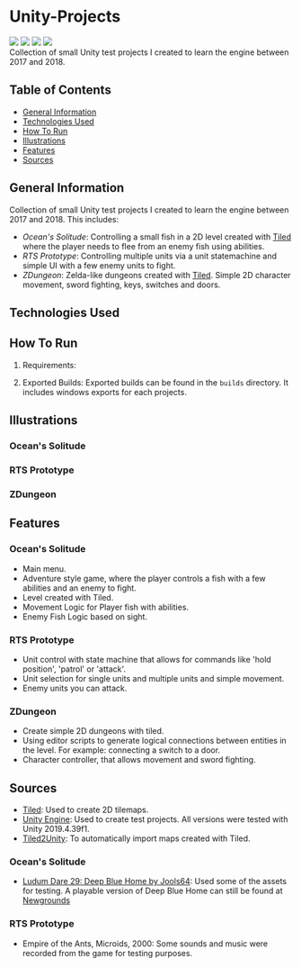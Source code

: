 # Unity-Projects
![](https://img.shields.io/badge/Code-CSharp-informational?style=plastic&logo=csharp&logoColor=white&color=283443)
![](https://img.shields.io/badge/Engine-Unity-informational?style=plastic&logo=unity&logoColor=white&color=283443)
![](https://img.shields.io/badge/Software-Visual_Studio_Code-informational?style=plastic&logo=visualstudiocode&logoColor=white&color=283443)
![](https://img.shields.io/badge/Software-Tiled-informational?style=plastic&logo=&logoColor=white&color=283443)
<br>
Collection of small Unity test projects I created to learn the engine between 2017 and 2018.

## Table of Contents
  - [General Information](#general-information)
  - [Technologies Used](#technologies-used)
  - [How To Run](#how-to-run)
  - [Illustrations](#illustrations)
  - [Features](#features)
  - [Sources](#sources)

## General Information
Collection of small Unity test projects I created to learn the engine between 2017 and 2018.
This includes: 
- *Ocean's Solitude*: Controlling a small fish in a 2D level created with [Tiled](https://www.mapeditor.org/) where the player needs to flee from an enemy fish using abilities.
- *RTS Prototype*: Controlling multiple units via a unit statemachine and simple UI with a few enemy units to fight.
- *ZDungeon*: Zelda-like dungeons created with [Tiled](https://www.mapeditor.org/). Simple 2D character movement, sword fighting, keys, switches and doors.

## Technologies Used

## How To Run
1. Requirements:

2. Exported Builds:
Exported builds can be found in the `builds` directory. It includes windows exports for each projects. 

## Illustrations
### Ocean's Solitude

### RTS Prototype

### ZDungeon

## Features
### Ocean's Solitude
- Main menu.
- Adventure style game, where the player controls a fish with a few abilities and an enemy to fight.
- Level created with Tiled.
- Movement Logic for Player fish with abilities.
- Enemy Fish Logic based on sight.

### RTS Prototype
- Unit control with state machine that allows for commands like 'hold position', 'patrol' or 'attack'.
- Unit selection for single units and multiple units and simple movement.
- Enemy units you can attack.

### ZDungeon
- Create simple 2D dungeons with tiled.
- Using editor scripts to generate logical connections between entities in the level. For example: connecting a switch to a door.
- Character controller, that allows movement and sword fighting.

## Sources
- [Tiled](https://www.mapeditor.org/): Used to create 2D tilemaps.
- [Unity Engine](https://unity.com/): Used to create test projects. All versions were tested with Unity 2019.4.39f1.
- [Tiled2Unity](https://seanba.com/supertiled2unity.html): To automatically import maps created with Tiled.
  
### Ocean's Solitude
- [Ludum Dare 29: Deep Blue Home by Jools64](https://web.archive.org/web/20170703054547/http://www.ludumdare.com/compo/ludum-dare-29/?action=preview&uid=17060): Used some of the assets for testing. A playable version of Deep Blue Home can still be found at [Newgrounds](https://www.newgrounds.com/portal/view/638327)

### RTS Prototype
- Empire of the Ants, Microids, 2000: Some sounds and music were recorded from the game for testing purposes.
